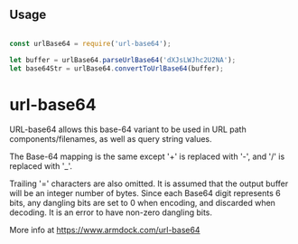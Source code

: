 ## Usage
```javascript

const urlBase64 = require('url-base64');

let buffer = urlBase64.parseUrlBase64('dXJsLWJhc2U2NA');
let base64Str = urlBase64.convertToUrlBase64(buffer);
```

# url-base64

URL-base64 allows this base-64 variant to be used in URL path components/filenames, as well as query string values.

The Base-64 mapping is the same except '+' is replaced with '-', and '/' is replaced with '_'.

Trailing '=' characters are also omitted. It is assumed that the output buffer will be an integer number of bytes. Since each Base64 digit represents 6 bits, any dangling bits are set to 0 when encoding, and discarded when decoding. It is an error to have non-zero dangling bits.

More info at https://www.armdock.com/url-base64
